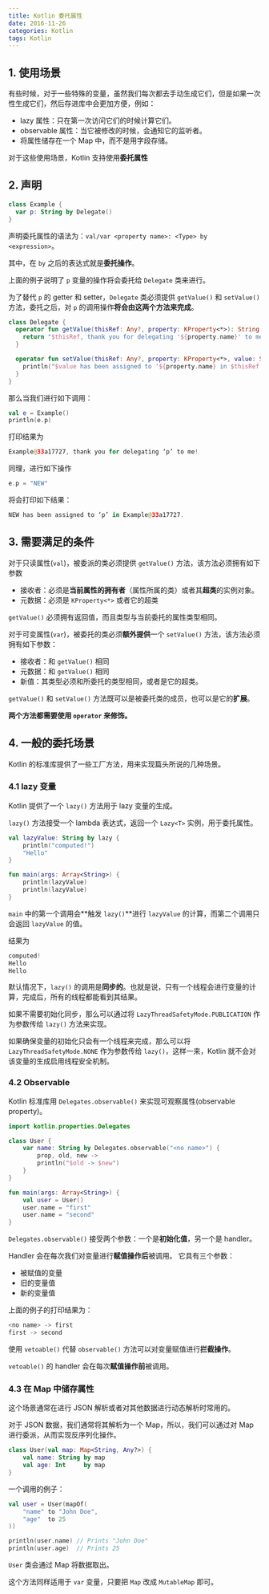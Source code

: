 ```yaml
---
title: Kotlin 委托属性
date: 2016-11-26
categories: Kotlin
tags: Kotlin
---
```


## 1. 使用场景

有些时候，对于一些特殊的变量，虽然我们每次都去手动生成它们，但是如果一次性生成它们，然后存进库中会更加方便，例如：

- lazy 属性：只在第一次访问它们的时候计算它们。
- observable 属性：当它被修改的时候，会通知它的监听者。
- 将属性储存在一个 Map 中，而不是用字段存储。

对于这些使用场景，Kotlin 支持使用**委托属性**


<!-- more -->

## 2. 声明

```kotlin
class Example {
  var p: String by Delegate()
}
```

声明委托属性的语法为：`val/var <property name>: <Type> by <expression>`。

其中，在 `by` 之后的表达式就是**委托操作**。

上面的例子说明了 `p` 变量的操作将会委托给 `Delegate` 类来进行。

为了替代 `p` 的 getter 和 setter，`Delegate` 类必须提供 `getValue()` 和 `setValue()` 方法，委托之后，对 `p` 的调用操作**将会由这两个方法来完成**。

```kotlin
class Delegate {
  operator fun getValue(thisRef: Any?, property: KProperty<*>): String {
    return "$thisRef, thank you for delegating '${property.name}' to me!"
  }

  operator fun setValue(thisRef: Any?, property: KProperty<*>, value: String) {
    println("$value has been assigned to '${property.name} in $thisRef.'")
  }
}
```

那么当我们进行如下调用：

```kotlin
val e = Example()
println(e.p)
```

打印结果为

```kotlin
Example@33a17727, thank you for delegating ‘p’ to me!
```

同理，进行如下操作

```kotlin
e.p = "NEW"
```

将会打印如下结果：

```kotlin
NEW has been assigned to ‘p’ in Example@33a17727.
```

## 3. 需要满足的条件

对于只读属性(`val`)，被委派的类必须提供 `getValue()` 方法，该方法必须拥有如下参数

- 接收者：必须是**当前属性的拥有者**（属性所属的类）或者其**超类**的实例对象。
- 元数据：必须是 `KProperty<*>` 或者它的超类

`getValue()` 必须拥有返回值，而且类型与当前委托的属性类型相同。

对于可变属性(`var`)，被委托的类必须**额外提供**一个 `setValue()` 方法，该方法必须拥有如下参数：

- 接收者：和 `getValue()` 相同
- 元数据：和 `getValue()` 相同
- 新值：其类型必须和所委托的类型相同，或者是它的超类。


`getValue()` 和 `setValue()` 方法既可以是被委托类的成员，也可以是它的**扩展**。

**两个方法都需要使用 `operator` 来修饰。**

## 4. 一般的委托场景

Kotlin 的标准库提供了一些工厂方法，用来实现篇头所说的几种场景。


<!-- more -->

### 4.1 lazy 变量

Kotlin 提供了一个 `lazy()` 方法用于 lazy 变量的生成。

`lazy()` 方法接受一个 lambda 表达式，返回一个 `Lazy<T>` 实例，用于委托属性。

```kotlin
val lazyValue: String by lazy {
    println("computed!")
    "Hello"
}

fun main(args: Array<String>) {
    println(lazyValue)
    println(lazyValue)
}
```

`main` 中的第一个调用会**触发 `lazy()`**进行 `lazyValue` 的计算，而第二个调用只会返回 `lazyValue` 的值。

结果为

```kotlin
computed!
Hello
Hello
```

默认情况下，`lazy()` 的调用是**同步的**。也就是说，只有一个线程会进行变量的计算，完成后，所有的线程都能看到其结果。

如果不需要初始化同步，那么可以通过将 `LazyThreadSafetyMode.PUBLICATION` 作为参数传给 `lazy()` 方法来实现。

如果确保变量的初始化只会有一个线程来完成，那么可以将 `LazyThreadSafetyMode.NONE` 作为参数传给 `lazy()`，这样一来，Kotlin 就不会对该变量的生成启用线程安全机制。

### 4.2 Observable

Kotlin 标准库用 `Delegates.observable()` 来实现可观察属性(observable property)。

```kotlin
import kotlin.properties.Delegates

class User {
    var name: String by Delegates.observable("<no name>") {
        prop, old, new ->
        println("$old -> $new")
    }
}

fun main(args: Array<String>) {
    val user = User()
    user.name = "first"
    user.name = "second"
}
```

`Delegates.observable()` 接受两个参数：一个是**初始化值**，另一个是 handler。

Handler 会在每次我们对变量进行**赋值操作后**被调用。
它具有三个参数：

- 被赋值的变量
- 旧的变量值
- 新的变量值

上面的例子的打印结果为：

```kotlin
<no name> -> first
first -> second
```

使用 `vetoable()` 代替 `observable()` 方法可以对变量赋值进行**拦截操作**。

`vetoable()` 的 handler 会在每次**赋值操作前**被调用。

### 4.3 在 Map 中储存属性

这个场景通常在进行 JSON 解析或者对其他数据进行动态解析时常用的。

对于 JSON 数据，我们通常将其解析为一个 Map，所以，我们可以通过对 Map 进行委派，从而实现反序列化操作。

```kotlin
class User(val map: Map<String, Any?>) {
    val name: String by map
    val age: Int     by map
}
```

一个调用的例子：

```kotlin
val user = User(mapOf(
    "name" to "John Doe",
    "age"  to 25
))
```

```kotlin
println(user.name) // Prints "John Doe"
println(user.age)  // Prints 25
```

`User` 类会通过 Map 将数据取出。

这个方法同样适用于 `var` 变量，只要把 `Map` 改成 `MutableMap` 即可。
